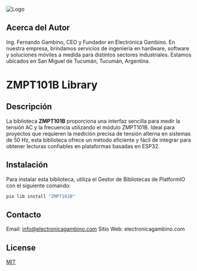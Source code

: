 
![Logo](https://electronicagambino.com/wp-content/uploads/elementor/thumbs/cropped-Electronica-Gambino-e1684335474114-q6losum0uq8caxhait9doqxx83gv53yq2d8g8oiv7o.png)


## Acerca del Autor
Ing. Fernando Gambino, CEO y Fundador en Electrónica Gambino. En nuestra empresa, brindamos servicios de ingeniería en hardware, software y soluciones móviles a medida para distintos sectores industriales. Estamos ubicados en San Miguel de Tucumán, Tucumán, Argentina.

# ZMPT101B Library

## Descripción

La biblioteca **ZMPT101B** proporciona una interfaz sencilla para medir la tensión AC y la frecuencia utilizando el módulo ZMPT101B. Ideal para proyectos que requieren la medición precisa de tensión alterna en sistemas de 50 Hz, esta biblioteca ofrece un método eficiente y fácil de integrar para obtener lecturas confiables en plataformas basadas en ESP32.

## Instalación

Para instalar esta biblioteca, utiliza el Gestor de Bibliotecas de PlatformIO con el siguiente comando:

```bash
pio lib install "ZMPT101B"
```
## Contacto

Email: info@electronicagambino.com
Sitio Web: electronicagambino.com

## License

[MIT](https://choosealicense.com/licenses/mit/)

